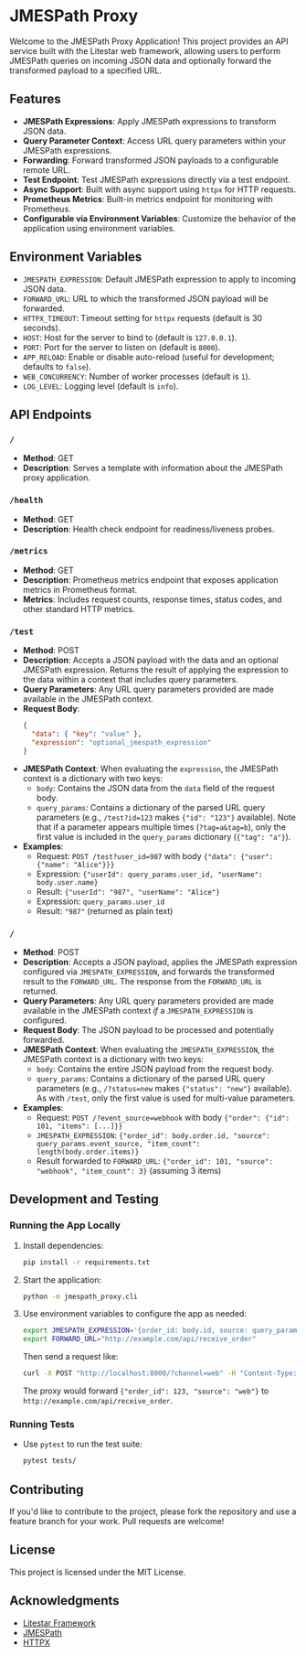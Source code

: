 # JMESPath Proxy

Welcome to the JMESPath Proxy Application! This project provides an API service built with the Litestar web framework, allowing users to perform JMESPath queries on incoming JSON data and optionally forward the transformed payload to a specified URL.

## Features

- **JMESPath Expressions**: Apply JMESPath expressions to transform JSON data.
- **Query Parameter Context**: Access URL query parameters within your JMESPath expressions.
- **Forwarding**: Forward transformed JSON payloads to a configurable remote URL.
- **Test Endpoint**: Test JMESPath expressions directly via a test endpoint.
- **Async Support**: Built with async support using `httpx` for HTTP requests.
- **Prometheus Metrics**: Built-in metrics endpoint for monitoring with Prometheus.
- **Configurable via Environment Variables**: Customize the behavior of the application using environment variables.

## Environment Variables

- `JMESPATH_EXPRESSION`: Default JMESPath expression to apply to incoming JSON data.
- `FORWARD_URL`: URL to which the transformed JSON payload will be forwarded.
- `HTTPX_TIMEOUT`: Timeout setting for `httpx` requests (default is 30 seconds).
- `HOST`: Host for the server to bind to (default is `127.0.0.1`).
- `PORT`: Port for the server to listen on (default is `8000`).
- `APP_RELOAD`: Enable or disable auto-reload (useful for development; defaults to `false`).
- `WEB_CONCURRENCY`: Number of worker processes (default is `1`).
- `LOG_LEVEL`: Logging level (default is `info`).

## API Endpoints

### `/`

- **Method**: GET
- **Description**: Serves a template with information about the JMESPath proxy application.

### `/health`

- **Method**: GET
- **Description**: Health check endpoint for readiness/liveness probes.

### `/metrics`

- **Method**: GET
- **Description**: Prometheus metrics endpoint that exposes application metrics in Prometheus format.
- **Metrics**: Includes request counts, response times, status codes, and other standard HTTP metrics.

### `/test`

- **Method**: POST
- **Description**: Accepts a JSON payload with the data and an optional JMESPath expression. Returns the result of applying the expression to the data within a context that includes query parameters.
- **Query Parameters**: Any URL query parameters provided are made available in the JMESPath context.
- **Request Body**:
  ```json
  {
    "data": { "key": "value" },
    "expression": "optional_jmespath_expression"
  }
  ```
- **JMESPath Context**: When evaluating the `expression`, the JMESPath context is a dictionary with two keys:
  - `body`: Contains the JSON data from the `data` field of the request body.
  - `query_params`: Contains a dictionary of the parsed URL query parameters (e.g., `/test?id=123` makes `{"id": "123"}` available). Note that if a parameter appears multiple times (`?tag=a&tag=b`), only the first value is included in the `query_params` dictionary (`{"tag": "a"}`).
- **Examples**:
  - Request: `POST /test?user_id=987` with body `{"data": {"user": {"name": "Alice"}}}`
  - Expression: `{"userId": query_params.user_id, "userName": body.user.name}`
  - Result: `{"userId": "987", "userName": "Alice"}`
  - Expression: `query_params.user_id`
  - Result: `"987"` (returned as plain text)

### `/`

- **Method**: POST
- **Description**: Accepts a JSON payload, applies the JMESPath expression configured via `JMESPATH_EXPRESSION`, and forwards the transformed result to the `FORWARD_URL`. The response from the `FORWARD_URL` is returned.
- **Query Parameters**: Any URL query parameters provided are made available in the JMESPath context _if_ a `JMESPATH_EXPRESSION` is configured.
- **Request Body**: The JSON payload to be processed and potentially forwarded.
- **JMESPath Context**: When evaluating the `JMESPATH_EXPRESSION`, the JMESPath context is a dictionary with two keys:
  - `body`: Contains the entire JSON payload from the request body.
  - `query_params`: Contains a dictionary of the parsed URL query parameters (e.g., `/?status=new` makes `{"status": "new"}` available). As with `/test`, only the first value is used for multi-value parameters.
- **Examples**:
  - Request: `POST /?event_source=webhook` with body `{"order": {"id": 101, "items": [...]}}`
  - `JMESPATH_EXPRESSION`: `{"order_id": body.order.id, "source": query_params.event_source, "item_count": length(body.order.items)}`
  - Result forwarded to `FORWARD_URL`: `{"order_id": 101, "source": "webhook", "item_count": 3}` (assuming 3 items)

## Development and Testing

### Running the App Locally

1. Install dependencies:
   ```bash
   pip install -r requirements.txt
   ```

2. Start the application:
   ```bash
   python -m jmespath_proxy.cli
   ```

3. Use environment variables to configure the app as needed:
   ```bash
   export JMESPATH_EXPRESSION='{order_id: body.id, source: query_params.channel}'
   export FORWARD_URL="http://example.com/api/receive_order"
   ```
   Then send a request like:
   ```bash
   curl -X POST "http://localhost:8000/?channel=web" -H "Content-Type: application/json" -d '{"id": 123, "value": 45.67}'
   ```
   The proxy would forward `{"order_id": 123, "source": "web"}` to `http://example.com/api/receive_order`.

### Running Tests

- Use `pytest` to run the test suite:
  ```bash
  pytest tests/
  ```

## Contributing

If you'd like to contribute to the project, please fork the repository and use a feature branch for your work. Pull requests are welcome!

## License

This project is licensed under the MIT License.

## Acknowledgments

- [Litestar Framework](https://litestar.dev)
- [JMESPath](https://jmespath.org/)
- [HTTPX](https://www.python-httpx.org/)
